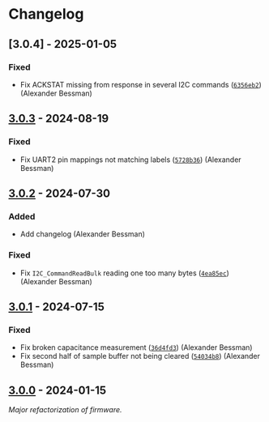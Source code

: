 # Changelog

## [3.0.4] - 2025-01-05

### Fixed 

- Fix ACKSTAT missing from response in several I2C commands ([`6356eb2`](https://github.com/fossasia/pslab-firmware/commit/6356eb2656f856327c9090bcbd6e404db78ae2f0)) (Alexander Bessman)

## [3.0.3] - 2024-08-19

### Fixed

- Fix UART2 pin mappings not matching labels ([`5728b36`](https://github.com/fossasia/pslab-firmware/commit/5728b36939f8dd76bfd83889c1cd94a57bab4329)) (Alexander Bessman)

## [3.0.2] - 2024-07-30

### Added

- Add changelog (Alexander Bessman)

### Fixed

- Fix `I2C_CommandReadBulk` reading one too many bytes ([`4ea85ec`](https://github.com/fossasia/pslab-firmware/commit/4ea85ec9ecda2f9ec4dcab0b56f0de5edb6fbfaa)) (Alexander Bessman)

## [3.0.1] - 2024-07-15

### Fixed

- Fix broken capacitance measurement ([`36d4fd3`](https://github.com/fossasia/pslab-firmware/commit/36d4fd31fe6edc3845e16ab71af899f61262b061)) (Alexander Bessman)
- Fix second half of sample buffer not being cleared ([`54034b8`](https://github.com/fossasia/pslab-firmware/commit/54034b81549d735af3ab5050bdcd06a08269a6b2)) (Alexander Bessman)

## [3.0.0] - 2024-01-15

_Major refactorization of firmware._

[3.0.3]: https://github.com/fossasia/pslab-firmware/releases/tag/3.0.3
[3.0.2]: https://github.com/fossasia/pslab-firmware/releases/tag/3.0.2
[3.0.1]: https://github.com/fossasia/pslab-firmware/releases/tag/3.0.1
[3.0.0]: https://github.com/fossasia/pslab-firmware/releases/tag/v3.0.0

